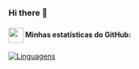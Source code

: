 ### Hi there 👋

#### <img src="https://github.githubassets.com/images/modules/logos_page/GitHub-Mark.png" width="30" style="vertical-align: middle;"> Minhas estatísticas do GitHub: 
[![Linguagens](https://github-readme-stats.vercel.app/api/top-langs/?username=daos12&layout=compact&locale=pt-BR&&theme=dark)](https://github.com/daos12?tab=repositories)


<!--
**daos12/daos12** is a ✨ _special_ ✨ repository because its `README.md` (this file) appears on your GitHub profile.
[![Linguagens](https://github-readme-stats.vercel.app/api?username=daos12&show_icons=true&locale=pt-BR&&theme=dark)](https://github.com/daos12?tab=repositories)

Here are some ideas to get you started:

- 🔭 I’m currently working on ...
- 🌱 I’m currently learning ...
- 👯 I’m looking to collaborate on ...
- 🤔 I’m looking for help with ...
- 💬 Ask me about ...
- 📫 How to reach me: ...
- 😄 Pronouns: ...
- ⚡ Fun fact: ...
-->
